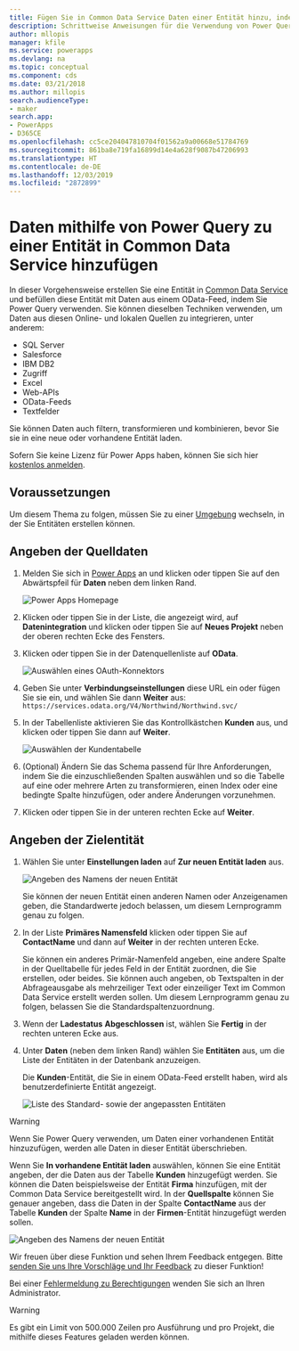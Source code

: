 ```yaml
---
title: Fügen Sie in Common Data Service Daten einer Entität hinzu, indem Sie Power Query verwenden | Microsoft Docs
description: Schrittweise Anweisungen für die Verwendung von Power Query, um Daten einer neuen oder vorhandenen Entität aus einer anderen Datenquelle in Common Data Service hinzuzufügen.
author: mllopis
manager: kfile
ms.service: powerapps
ms.devlang: na
ms.topic: conceptual
ms.component: cds
ms.date: 03/21/2018
ms.author: millopis
search.audienceType:
- maker
search.app:
- PowerApps
- D365CE
ms.openlocfilehash: cc5ce204047810704f01562a9a00668e51784769
ms.sourcegitcommit: 861ba8e719fa16899d14e4a628f9087b47206993
ms.translationtype: HT
ms.contentlocale: de-DE
ms.lasthandoff: 12/03/2019
ms.locfileid: "2872899"
---
```

# <a name="add-data-to-an-entity-in-common-data-service-by-using-power-query"></a>Daten mithilfe von Power Query zu einer Entität in Common Data Service hinzufügen
In dieser Vorgehensweise erstellen Sie eine Entität in [Common Data Service](data-platform-intro.md) und befüllen diese Entität mit Daten aus einem OData-Feed, indem Sie Power Query verwenden. Sie können dieselben Techniken verwenden, um Daten aus diesen Online- und lokalen Quellen zu integrieren, unter anderem:

* SQL Server
* Salesforce
* IBM DB2
* Zugriff
* Excel
* Web-APIs
* OData-Feeds
* Textfelder

Sie können Daten auch filtern, transformieren und kombinieren, bevor Sie sie in eine neue oder vorhandene Entität laden.

Sofern Sie keine Lizenz für Power Apps haben, können Sie sich hier [kostenlos anmelden](../signup-for-powerapps.md).

## <a name="prerequisites"></a>Voraussetzungen
Um diesem Thema zu folgen, müssen Sie zu einer [Umgebung](../canvas-apps/working-with-environments.md) wechseln, in der Sie Entitäten erstellen können.

## <a name="specify-the-source-data"></a>Angeben der Quelldaten

1. Melden Sie sich in [Power Apps](https://make.powerapps.com/?utm_source=padocs&utm_medium=linkinadoc&utm_campaign=referralsfromdoc) an und klicken oder tippen Sie auf den Abwärtspfeil für **Daten** neben dem linken Rand.

    ![Power Apps Homepage](./media/data-platform-cds-newentity-pq/sign-in.png)

1. Klicken oder tippen Sie in der Liste, die angezeigt wird, auf **Datenintegration** und klicken oder tippen Sie auf **Neues Projekt** neben der oberen rechten Ecke des Fensters.

1. Klicken oder tippen Sie in der Datenquellenliste auf **OData**.

    ![Auswählen eines OAuth-Konnektors](./media/data-platform-cds-newentity-pq/choose-odata.png)

1. Geben Sie unter **Verbindungseinstellungen** diese URL ein oder fügen Sie sie ein, und wählen Sie dann **Weiter** aus:<br>
`https://services.odata.org/V4/Northwind/Northwind.svc/`

1. In der Tabellenliste aktivieren Sie das Kontrollkästchen **Kunden** aus, und klicken oder tippen Sie dann auf **Weiter**.

    ![Auswählen der Kundentabelle](./media/data-platform-cds-newentity-pq/select-table.png)

1. (Optional) Ändern Sie das Schema passend für Ihre Anforderungen, indem Sie die einzuschließenden Spalten auswählen und so die Tabelle auf eine oder mehrere Arten zu transformieren, einen Index oder eine bedingte Spalte hinzufügen, oder andere Änderungen vorzunehmen.

1. Klicken oder tippen Sie in der unteren rechten Ecke auf **Weiter**.

## <a name="specify-the-target-entity"></a>Angeben der Zielentität
1. Wählen Sie unter **Einstellungen laden** auf **Zur neuen Entität laden** aus.

    ![Angeben des Namens der neuen Entität](./media/data-platform-cds-newentity-pq/new-entity-name.png)

    Sie können der neuen Entität einen anderen Namen oder Anzeigenamen geben, die Standardwerte jedoch belassen, um diesem Lernprogramm genau zu folgen.

1. In der Liste **Primäres Namensfeld** klicken oder tippen Sie auf **ContactName** und dann auf **Weiter** in der rechten unteren Ecke.

    Sie können ein anderes Primär-Namenfeld angeben, eine andere Spalte in der Quelltabelle für jedes Feld in der Entität zuordnen, die Sie erstellen, oder beides. Sie können auch angeben, ob Textspalten in der Abfrageausgabe als mehrzeiliger Text oder einzeiliger Text im Common Data Service erstellt werden sollen. Um diesem Lernprogramm genau zu folgen, belassen Sie die Standardspaltenzuordnung.

1. Wenn der **Ladestatus** **Abgeschlossen** ist, wählen Sie **Fertig** in der rechten unteren Ecke aus.

1. Unter **Daten** (neben dem linken Rand) wählen Sie **Entitäten** aus, um die Liste der Entitäten in der Datenbank anzuzeigen.

    Die **Kunden**-Entität, die Sie in einem OData-Feed erstellt haben, wird als benutzerdefinierte Entität angezeigt.

    ![Liste des Standard- sowie der angepassten Entitäten](./media/data-platform-cds-newentity-pq/entity-list.png)

> [!WARNING]
> Wenn Sie Power Query verwenden, um Daten einer vorhandenen Entität hinzuzufügen, werden alle Daten in dieser Entität überschrieben.

Wenn Sie **In vorhandene Entität laden** auswählen, können Sie eine Entität angeben, der die Daten aus der Tabelle **Kunden** hinzugefügt werden. Sie können die Daten beispielsweise der Entität **Firma** hinzufügen, mit der Common Data Service bereitgestellt wird. In der **Quellspalte** können Sie genauer angeben, dass die Daten in der Spalte **ContactName** aus der Tabelle **Kunden** der Spalte **Name** in der **Firmen**-Entität hinzugefügt werden sollen.

![Angeben des Namens der neuen Entität](./media/data-platform-cds-newentity-pq/existing-entity.png)

Wir freuen über diese Funktion und sehen Ihrem Feedback entgegen. Bitte [senden Sie uns Ihre Vorschläge und Ihr Feedback](https://powerusers.microsoft.com/t5/PowerApps-Community/ct-p/PowerApps1) zu dieser Funktion!

Bei einer [Fehlermeldung zu Berechtigungen](data-platform-cds-newentity-troubleshooting-mashup.md) wenden Sie sich an Ihren Administrator.

> [!WARNING]
> Es gibt ein Limit von 500.000 Zeilen pro Ausführung und pro Projekt, die mithilfe dieses Features geladen werden können.
